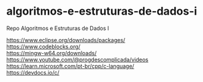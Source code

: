 # algoritmos-e-estruturas-de-dados-i
Repo Algoritmos e Estruturas de Dados I

https://www.eclipse.org/downloads/packages/
<br>https://www.codeblocks.org/
<br>https://mingw-w64.org/downloads/
<br>https://www.youtube.com/@progdescomplicada/videos
<br>https://learn.microsoft.com/pt-br/cpp/c-language/
<br>https://devdocs.io/c/
